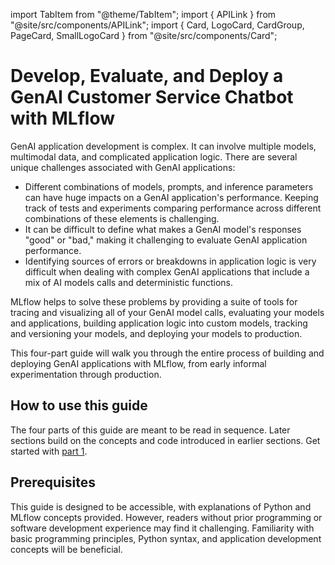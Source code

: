 import TabItem from "@theme/TabItem";
import { APILink } from "@site/src/components/APILink";
import { Card, LogoCard, CardGroup, PageCard, SmallLogoCard } from "@site/src/components/Card";

# Develop, Evaluate, and Deploy a GenAI Customer Service Chatbot with MLflow

GenAI application development is complex. It can involve multiple models, multimodal data, and complicated application logic. There are several unique challenges associated with GenAI applications:

- Different combinations of models, prompts, and inference parameters can have huge impacts on a GenAI application's performance. Keeping track of tests and experiments comparing performance across different combinations of these elements is challenging.
- It can be difficult to define what makes a GenAI model's responses "good" or "bad," making it challenging to evaluate GenAI application performance.
- Identifying sources of errors or breakdowns in application logic is very difficult when dealing with complex GenAI applications that include a mix of AI models calls and deterministic functions.

MLflow helps to solve these problems by providing a suite of tools for tracing and visualizing all of your GenAI model calls, evaluating your models and applications, building application logic into custom models, tracking and versioning your models, and deploying your models to production.

This four-part guide will walk you through the entire process of building and deploying GenAI applications with MLflow, from early informal experimentation through production.

<CardGroup>
  <PageCard
    link="/genai/tutorials/customer-service-chatbot/debug-tracing"
    headerText="Part 1: Autologging and Tracing"
    text="Covers informal experimentation with MLflow tracing."
  />
  <PageCard
    headerText="Part 2: Structured Evaluation"
    text="Coming Soon"
  />
  <PageCard
    headerText="Part 3: Encapsulating Application Logic"
    text="Coming Soon"
  />
  <PageCard
    headerText="Part 4: Model Deployment"
    text="Coming Soon"
  />
</CardGroup>

## How to use this guide

The four parts of this guide are meant to be read in sequence. Later sections build on the concepts and code introduced in earlier sections. Get started with [part 1](/genai/tutorials/customer-service-chatbot/debug-tracing).

## Prerequisites

This guide is designed to be accessible, with explanations of Python and MLflow concepts provided. However, readers without prior programming or software development experience may find it challenging. Familiarity with basic programming principles, Python syntax, and application development concepts will be beneficial.
